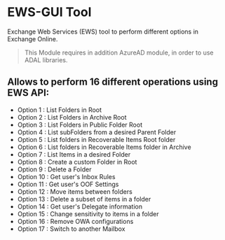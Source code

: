 ﻿# EWS-GUI Tool
Exchange Web Services (EWS) tool to perform different options in Exchange Online.

 > This Module requires in addition AzureAD module, in order to use ADAL libraries.

## Allows to perform 16 different operations using EWS API:
- Option 1 : List Folders in Root
- Option 2 : List Folders in Archive Root
- Option 3 : List Folders in Public Folder Root
- Option 4 : List subFolders from a desired Parent Folder
- Option 5 : List folders in Recoverable Items Root folder
- Option 6 : List folders in Recoverable Items folder in Archive
- Option 7 : List Items in a desired Folder
- Option 8 : Create a custom Folder in Root
- Option 9 : Delete a Folder
- Option 10 : Get user's Inbox Rules
- Option 11 : Get user's OOF Settings
- Option 12 : Move items between folders
- Option 13 : Delete a subset of items in a folder
- Option 14 : Get user's Delegate information
- Option 15 : Change sensitivity to items in a folder
- Option 16 : Remove OWA configurations
- Option 17 : Switch to another Mailbox